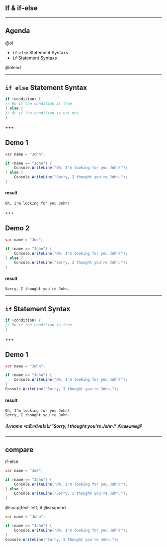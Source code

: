 ## If & if-else

---

## Agenda

@ol
* `if-else` Statement Syntaxs
* `if` Statement Syntaxs

@olend

---
##  `if else` Statement Syntax 

```csharp
if (condition) {
// Do if the condition is true
} else {
// Or if the condition is not met
}
```

+++

## Demo 1

```csharp
var name = "John";

if (name == "John") {
	Console.WriteLine("Oh, I'm looking for you John!");
} else {
	Console.WriteLine("Sorry, I thought you're John.");
}
```

 #### result

```text
Oh, I'm looking for you John!
```

+++

## Demo 2

```csharp
var name = "Joe";

if (name == "John") {
	Console.WriteLine("Oh, I'm looking for you John!");
} else {
	Console.WriteLine("Sorry, I thought you're John.");
}
```

#### result

```text
Sorry, I thought you're John.
```

---
##  `if` Statement Syntax 

```csharp
if (condition) {
// Do if the condition is true
}
```
+++

## Demo 1

```csharp
var name = "John";

if (name == "John") {
	Console.WriteLine("Oh, I'm looking for you John!");
}
Console.WriteLine("Sorry, I thought you're John.");
```

#### result

```text
Oh, I'm looking for you John!
Sorry, I thought you're John.
```
##### ถึง name จะเป็นจริงหรือไม่ *"Sorry, I thought you're John."* ยังแสดงผลอยู่ดี
---
## compare
if-else
```csharp
var name = "Joe";

if (name == "John") {
	Console.WriteLine("Oh, I'm looking for you John!");
} else {
	Console.WriteLine("Sorry, I thought you're John.");
}
```
@snap[text-left]
if
@snapend
```csharp
var name = "John";

if (name == "John") {
	Console.WriteLine("Oh, I'm looking for you John!");
}
Console.WriteLine("Sorry, I thought you're John.");
```